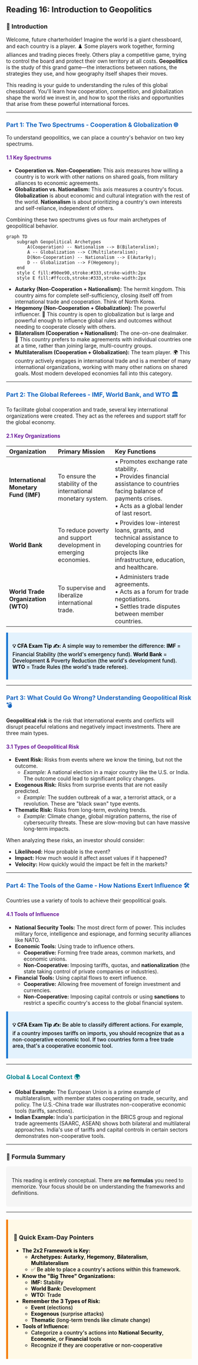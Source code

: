 ## Reading 16: Introduction to Geopolitics

### 🎯 Introduction

Welcome, future charterholder! Imagine the world is a giant chessboard, and each country is a player. ♟️ Some players work together, forming alliances and trading pieces freely. Others play a competitive game, trying to control the board and protect their own territory at all costs. **Geopolitics** is the study of this grand game—the interactions between nations, the strategies they use, and how geography itself shapes their moves.

This reading is your guide to understanding the rules of this global chessboard. You'll learn how cooperation, competition, and globalization shape the world we invest in, and how to spot the risks and opportunities that arise from these powerful international forces.

-----

### <span style="color: #1565C0;">Part 1: The Two Spectrums - Cooperation & Globalization 🌐</span>

To understand geopolitics, we can place a country's behavior on two key spectrums.

#### <span style="color: #6A1B9A;">1.1 Key Spectrums</span>

* **Cooperation vs. Non-Cooperation:** This axis measures how willing a country is to work with other nations on shared goals, from military alliances to economic agreements.
* **Globalization vs. Nationalism:** This axis measures a country's focus. **Globalization** is about economic and cultural integration with the rest of the world. **Nationalism** is about prioritizing a country's own interests and self-reliance, independent of others.

Combining these two spectrums gives us four main archetypes of geopolitical behavior.

```mermaid
graph TD
    subgraph Geopolitical Archetypes
        A(Cooperation) -- Nationalism --> B(Bilateralism);
        A -- Globalization --> C(Multilateralism);
        D(Non-Cooperation) -- Nationalism --> E(Autarky);
        D -- Globalization --> F(Hegemony);
    end
    style C fill:#90ee90,stroke:#333,stroke-width:2px
    style E fill:#ffcccb,stroke:#333,stroke-width:2px
```

* **Autarky (Non-Cooperation + Nationalism):** The hermit kingdom. This country aims for complete self-sufficiency, closing itself off from international trade and cooperation. Think of North Korea.
* **Hegemony (Non-Cooperation + Globalization):** The powerful influencer. 💪 This country is open to globalization but is large and powerful enough to influence global rules and outcomes without needing to cooperate closely with others.
* **Bilateralism (Cooperation + Nationalism):** The one-on-one dealmaker. 🤝 This country prefers to make agreements with individual countries one at a time, rather than joining large, multi-country groups.
* **Multilateralism (Cooperation + Globalization):** The team player. 🌍 This country actively engages in international trade and is a member of many international organizations, working with many other nations on shared goals. Most modern developed economies fall into this category.

-----

### <span style="color: #1565C0;">Part 2: The Global Referees - IMF, World Bank, and WTO 🏛️</span>

To facilitate global cooperation and trade, several key international organizations were created. They act as the referees and support staff for the global economy.

#### <span style="color: #6A1B9A;">2.1 Key Organizations</span>

| Organization | Primary Mission | Key Functions |
| :--- | :--- | :--- |
| **International Monetary Fund (IMF)** | To ensure the stability of the international monetary system. | • Promotes exchange rate stability.<br>• Provides financial assistance to countries facing balance of payments crises.<br>• Acts as a global lender of last resort. |
| **World Bank** | To reduce poverty and support development in emerging economies. | • Provides low-interest loans, grants, and technical assistance to developing countries for projects like infrastructure, education, and healthcare. |
| **World Trade Organization (WTO)** | To supervise and liberalize international trade. | • Administers trade agreements.<br>• Acts as a forum for trade negotiations.<br>• Settles trade disputes between member countries. |

<div style="background-color: #E3F2FD; border-left: 5px solid #1976D2; padding: 12px; margin: 15px 0;">
<div style="color: #000000; font-weight: 500;">

**💡 CFA Exam Tip ✍️:** A simple way to remember the difference: **IMF** = Financial Stability (the world's emergency fund). **World Bank** = Development & Poverty Reduction (the world's development fund). **WTO** = Trade Rules (the world's trade referee).

</div>
</div>

-----

### <span style="color: #1565C0;">Part 3: What Could Go Wrong? Understanding Geopolitical Risk 💣</span>

**Geopolitical risk** is the risk that international events and conflicts will disrupt peaceful relations and negatively impact investments. There are three main types.

#### <span style="color: #6A1B9A;">3.1 Types of Geopolitical Risk</span>

* **Event Risk:** Risks from events where we know the timing, but not the outcome.
  * *Example:* A national election in a major country like the U.S. or India. The outcome could lead to significant policy changes.
* **Exogenous Risk:** Risks from surprise events that are not easily predicted.
  * *Example:* The sudden outbreak of a war, a terrorist attack, or a revolution. These are "black swan" type events.
* **Thematic Risk:** Risks from long-term, evolving trends.
  * *Example:* Climate change, global migration patterns, the rise of cybersecurity threats. These are slow-moving but can have massive long-term impacts.

When analyzing these risks, an investor should consider:

* **Likelihood:** How probable is the event?
* **Impact:** How much would it affect asset values if it happened?
* **Velocity:** How quickly would the impact be felt in the markets?

-----

### <span style="color: #1565C0;">Part 4: The Tools of the Game - How Nations Exert Influence 🛠️</span>

Countries use a variety of tools to achieve their geopolitical goals.

#### <span style="color: #6A1B9A;">4.1 Tools of Influence</span>

* **National Security Tools:** The most direct form of power. This includes military force, intelligence and espionage, and forming security alliances like NATO.
* **Economic Tools:** Using trade to influence others.
  * **Cooperative:** Forming free trade areas, common markets, and economic unions.
  * **Non-Cooperative:** Imposing tariffs, quotas, and **nationalization** (the state taking control of private companies or industries).
* **Financial Tools:** Using capital flows to exert influence.
  * **Cooperative:** Allowing free movement of foreign investment and currencies.
  * **Non-Cooperative:** Imposing capital controls or using **sanctions** to restrict a specific country's access to the global financial system.

<div style="background-color: #E3F2FD; border-left: 5px solid #1976D2; padding: 12px; margin: 15px 0;">
<div style="color: #000000; font-weight: 500;">

**💡 CFA Exam Tip ✍️:** Be able to classify different actions. For example, if a country imposes tariffs on imports, you should recognize that as a non-cooperative economic tool. If two countries form a free trade area, that's a cooperative economic tool.

</div>
</div>

-----

### <span style="color: #00838F;">Global & Local Context 🌍</span>

* **Global Example:** The European Union is a prime example of multilateralism, with member states cooperating on trade, security, and policy. The U.S.-China trade war illustrates non-cooperative economic tools (tariffs, sanctions).
* **Indian Example:** India's participation in the BRICS group and regional trade agreements (SAARC, ASEAN) shows both bilateral and multilateral approaches. India's use of tariffs and capital controls in certain sectors demonstrates non-cooperative tools.

-----

### 🧪 Formula Summary

<div style="background-color: #F5F5F5; padding: 15px; border-radius: 5px; margin: 10px 0;">

This reading is entirely conceptual. There are **no formulas** you need to memorize. Your focus should be on understanding the frameworks and definitions.

</div>

-----

<div style="background-color: #FFF9E6; border-left: 5px solid #F57C00; padding: 15px; margin: 20px 0;">

### 🎯 Quick Exam-Day Pointers

<div style="color: #000000; font-weight: 500;">

* **The 2x2 Framework is Key:**  
  * **Archetypes:** **Autarky**, **Hegemony**, **Bilateralism**, **Multilateralism**  
  * ✅ Be able to place a country's actions within this framework.
* **Know the "Big Three" Organizations:**  
  * **IMF:** Stability  
  * **World Bank:** Development  
  * **WTO:** Trade
* **Remember the 3 Types of Risk:**  
  * **Event** (elections)  
  * **Exogenous** (surprise attacks)  
  * **Thematic** (long-term trends like climate change)
* **Tools of Influence:**  
  * Categorize a country's actions into **National Security**, **Economic**, or **Financial** tools  
  * Recognize if they are cooperative or non-cooperative

</div>
</div>